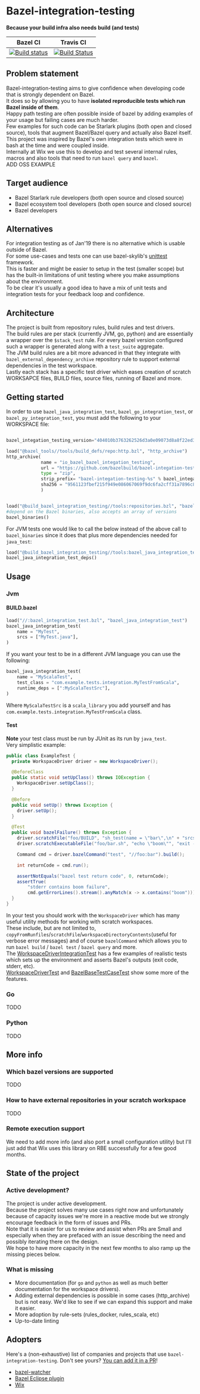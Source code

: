 Bazel-integration-testing
=================================
**Because your build infra also needs build (and tests)**

Bazel CI | Travis CI
:---: | :---:
[![Build status](https://badge.buildkite.com/b0041826d71f5484c22145f44b3eac12357f51feb6ba6abb57.svg?branch=master)](https://buildkite.com/bazel/bazel-integration-testing-postsubmit) | [![Build Status](https://travis-ci.org/bazelbuild/bazel-integration-testing.svg?branch=master)](https://travis-ci.org/bazelbuild/bazel-integration-testing)


## Problem statement  
Bazel-integration-testing aims to give confidence when developing code that is strongly dependent on Bazel.  
It does so by allowing you to have **isolated reproducible tests which run Bazel inside of them**.  
Happy path testing are often possible inside of bazel by adding examples of your usage but failing cases are much harder.      
Few examples for such code can be Starlark plugins (both open and closed source), tools that augment Bazel/Bazel query and actually also Bazel itself.    
This project was inspired by Bazel's own integration tests which were in bash at the time and were coupled inside.    
Internally at Wix we use this to develop and test several internal rules, macros and also tools that need to run `bazel query` and `bazel`.  
ADD OSS EXAMPLE  
## Target audience  
* Bazel Starlark rule developers (both open source and closed source)  
* Bazel ecosystem tool developers (both open source and closed source)   
* Bazel developers  
## Alternatives
For integration testing as of Jan'19 there is no alternative which is usable outside of Bazel.  
For some use-cases and tests one can use bazel-skylib's [unittest](https://github.com/bazelbuild/bazel-skylib/blob/master/lib/unittest.bzl) framework.  
This is faster and might be easier to setup in the test (smaller scope) but has the built-in limitations of unit testing where you make assumptions about the environment.  
To be clear it's usually a good idea to have a mix of unit tests and integration tests for your feedback loop and confidence.
## Architecture  
The project is built from repository rules, build rules and test drivers.  
The build rules are per stack (currently JVM, go, python) and are essentially a wrapper over the `$stack_test` rule. For every bazel version configured such a wrapper is generated along with a `test_suite` aggregate.  
The JVM build rules are a bit more advanced in that they integrate with `bazel_external_dependency_archive` repository rule to support external dependencies in the test workspace.  
Lastly each stack has a specific test driver which eases creation of scratch WORKSAPCE files, BUILD files, source files, running of Bazel and more.                                                                                                                                                                                                 
## Getting started

In order to use `bazel_java_integration_test`, `bazel_go_integration_test`, or `bazel_py_integration_test`,
you must add the following to your WORKSPACE file:

```python

bazel_integation_testing_version="404010b3763262526d3a0e09073d8a8f22ed3d4b"

load("@bazel_tools//tools/build_defs/repo:http.bzl", "http_archive")
http_archive(
             name = "io_bazel_bazel_integation_testing",
             url = "https://github.com/bazelbuild/bazel-integation-testing/archive/%s.zip"%bazel_integation_testing_version,
             type = "zip",
             strip_prefix= "bazel-integation-testing-%s" % bazel_integation_testing_version,
             sha256 = "9561123fbef215f949e086067069f9dc6fa2cff31a7896c8cf16757cddd78b1f",
             )


load("@build_bazel_integration_testing//tools:repositories.bzl", "bazel_binaries")
#depend on the Bazel binaries, also accepts an array of versions
bazel_binaries()
```
For JVM tests one would like to call the below instead of the above call to `bazel_binaries` since it does that plus more dependencies needed for `java_test`:
```python
load("@build_bazel_integration_testing//tools:bazel_java_integration_test.bzl", "bazel_java_integration_test_deps")
bazel_java_integration_test_deps()
```

## Usage
### Jvm  
#### BUILD.bazel
```python
load("//:bazel_integration_test.bzl", "bazel_java_integration_test")
bazel_java_integration_test(
    name = "MyTest",
    srcs = ["MyTest.java"],
)
```
If you want your test to be in a different JVM language you can use the following:
```python
bazel_java_integration_test(
    name = "MyScalaTest",
    test_class = "com.example.tests.integration.MyTestFromScala",
    runtime_deps = [":MyScalaTestSrc"],
)
```
Where `MyScalaTestSrc` is a `scala_library` you add yourself and has `com.example.tests.integration.MyTestFromScala` class.       
#### Test
**Note** your test class must be run by JUnit as its run by `java_test`.  
Very simplistic example:
```java
public class ExampleTest {
  private WorkspaceDriver driver = new WorkspaceDriver();

  @BeforeClass
  public static void setUpClass() throws IOException {
    WorkspaceDriver.setUpClass();
  }

  @Before
  public void setUp() throws Exception {
    driver.setUp();
  }

  @Test
  public void bazelFailure() throws Exception {
    driver.scratchFile("foo/BUILD", "sh_test(name = \"bar\",\n" + "srcs = [\"bar.sh\"])");
    driver.scratchExecutableFile("foo/bar.sh", "echo \"boom\"", "exit -1");

    Command cmd = driver.bazelCommand("test", "//foo:bar").build();

    int returnCode = cmd.run();

    assertNotEquals("bazel test return code", 0, returnCode);
    assertTrue(
        "stderr contains boom failure",
        cmd.getErrorLines().stream().anyMatch(x -> x.contains("boom")));
  }
}
```  
In your test you should work with the `WorkspaceDriver` which has many useful utility methods for working with scratch workspaces.  
These include, but are not limited to, `copyFromRunfiles`/`scratchFile`/`workspaceDirectoryContents`(useful for verbose error messages) and of course `bazelCommand` which allows you to run `bazel build` / `bazel test` / `bazel query` and more.  
The [WorkspaceDriverIntegrationTest](https://github.com/bazelbuild/bazel-integration-testing/blob/master/javatests/build/bazel/tests/integration/WorkspaceDriverIntegrationTest.java) has a few examples of realistic tests which sets up the environment and asserts Bazel's outputs (exit code, stderr, etc).  
[WorkspaceDriverTest](https://github.com/bazelbuild/bazel-integration-testing/blob/master/javatests/build/bazel/tests/integration/WorkspaceDriverTest.java) and [BazelBaseTestCaseTest](https://github.com/bazelbuild/bazel-integration-testing/blob/master/javatests/build/bazel/tests/integration/BazelBaseTestCaseTest.java) show some more of the features.
### Go
TODO
### Python
TODO

## More info
### Which bazel versions are supported
TODO
### How to have external repositories in your scratch workspace
TODO
### Remote execution support
We need to add more info (and also port a small configuration utility) but I'll just add that Wix uses this library on RBE successfully for a few good months.
## State of the project
### Active development?
The project is under active development.  
Because the project solves many use cases right now and unfortunately because of capacity issues we're more in a reactive mode but we strongly encourage feedback in the form of issues and PRs.  
Note that it is easier for us to review and assist when PRs are Small and especially when they are prefaced with an issue describing the need and possibly iterating there on the design.  
We hope to have more capacity in the next few months to also ramp up the missing pieces below.
### What is missing  
* More documentation (for `go` and `python` as well as much better documentation for the workspace drivers).    
* Adding external dependencies is possible in some cases (http_archive) but is not easy. We'd like to see if we can expand this support and make it easier.
* More adoption by rule-sets (rules_docker, rules_scala, etc)
* Up-to-date linting
## Adopters

Here's a (non-exhaustive) list of companies and projects that use `bazel-integration-testing`. Don't see yours? [You can add it in a PR](https://github.com/bazelbuild/bazel-integration-testing/edit/master/README.md)!

* [bazel-watcher](https://github.com/bazelbuild/bazel-watcher)
* [Bazel Eclipse plugin](https://github.com/bazelbuild/eclipse)
* [Wix](https://www.wix.com/)
